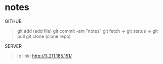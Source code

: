 # notes

GITHUB
 > git add (add file)
 > git commit -am "notes"
 > git fetch -> git status -> git pull
 > git clone (clone repo)

 SERVER
 > ip link: http://3.211.185.151/